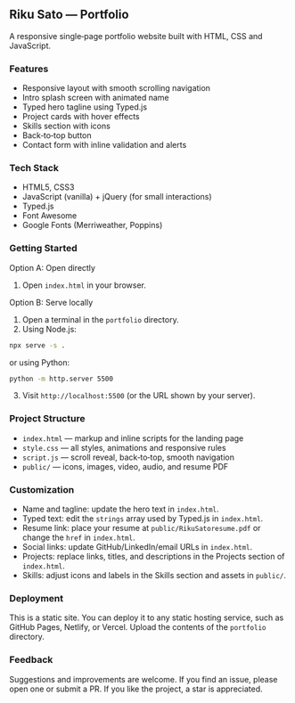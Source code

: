 ## Riku Sato — Portfolio

A responsive single‑page portfolio website built with HTML, CSS and JavaScript.

### Features

- Responsive layout with smooth scrolling navigation
- Intro splash screen with animated name
- Typed hero tagline using Typed.js
- Project cards with hover effects
- Skills section with icons
- Back‑to‑top button
- Contact form with inline validation and alerts

### Tech Stack

- HTML5, CSS3
- JavaScript (vanilla) + jQuery (for small interactions)
- Typed.js
- Font Awesome
- Google Fonts (Merriweather, Poppins)

### Getting Started

Option A: Open directly
1. Open `index.html` in your browser.

Option B: Serve locally
1. Open a terminal in the `portfolio` directory.
2. Using Node.js:
```bash
npx serve -s .
```
   or using Python:
```bash
python -m http.server 5500
```
3. Visit `http://localhost:5500` (or the URL shown by your server).

### Project Structure

- `index.html` — markup and inline scripts for the landing page
- `style.css` — all styles, animations and responsive rules
- `script.js` — scroll reveal, back‑to‑top, smooth navigation
- `public/` — icons, images, video, audio, and resume PDF

### Customization

- Name and tagline: update the hero text in `index.html`.
- Typed text: edit the `strings` array used by Typed.js in `index.html`.
- Resume link: place your resume at `public/RikuSatoresume.pdf` or change the `href` in `index.html`.
- Social links: update GitHub/LinkedIn/email URLs in `index.html`.
- Projects: replace links, titles, and descriptions in the Projects section of `index.html`.
- Skills: adjust icons and labels in the Skills section and assets in `public/`.

### Deployment

This is a static site. You can deploy it to any static hosting service, such as GitHub Pages, Netlify, or Vercel. Upload the contents of the `portfolio` directory.

### Feedback

Suggestions and improvements are welcome. If you find an issue, please open one or submit a PR. If you like the project, a star is appreciated.


